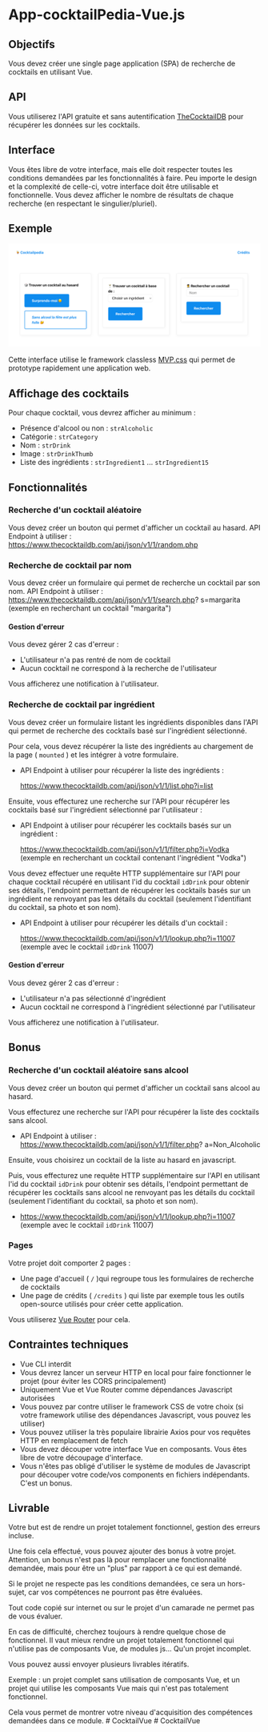 # App-cocktailPedia-Vue.js

## Objectifs

Vous devez créer une single page application (SPA) de recherche de cocktails en utilisant Vue.

## API

Vous utiliserez l'API gratuite et sans autentification [TheCocktailDB](https://www.thecocktaildb.com/api.php) pour récupérer les données
sur les cocktails.

## Interface

Vous êtes libre de votre interface, mais elle doit respecter toutes les conditions demandées par les fonctionnalités à faire.
Peu importe le design et la complexité de celle-ci, votre interface doit être utilisable et fonctionnelle.
Vous devez afficher le nombre de résultats de chaque recherche (en respectant le singulier/pluriel).

## Exemple

![image](./img/Exemple1)

Cette interface utilise le framework classless [MVP.css](https://andybrewer.github.io/mvp/) qui permet de prototype rapidement une application web.


## Affichage des cocktails

Pour chaque cocktail, vous devrez afficher au minimum :
- Présence d'alcool ou non : `strAlcoholic`
- Catégorie : `strCategory`
- Nom : `strDrink`
- Image : `strDrinkThumb`
- Liste des ingrédients : `strIngredient1` ... `strIngredient15`

## Fonctionnalités

### Recherche d'un cocktail aléatoire
Vous devez créer un bouton qui permet d'afficher un cocktail au hasard.
API Endpoint à utiliser : https://www.thecocktaildb.com/api/json/v1/1/random.php

### Recherche de cocktail par nom
Vous devez créer un formulaire qui permet de recherche un cocktail par son nom.
API Endpoint à utiliser : https://www.thecocktaildb.com/api/json/v1/1/search.php?
s=margarita (exemple en recherchant un cocktail "margarita")

#### Gestion d'erreur
Vous devez gérer 2 cas d'erreur :
- L'utilisateur n'a pas rentré de nom de cocktail
- Aucun cocktail ne correspond à la recherche de l'utilisateur

Vous afficherez une notification à l'utilisateur.

### Recherche de cocktail par ingrédient
Vous devez créer un formulaire listant les ingrédients disponibles dans l'API qui permet de recherche des cocktails basé sur l'ingrédient sélectionné.


Pour cela, vous devez récupérer la liste des ingrédients au chargement de la page ( `mounted` ) et les intégrer à votre formulaire.

- API Endpoint à utiliser pour récupérer la liste des ingrédients :

  https://www.thecocktaildb.com/api/json/v1/1/list.php?i=list


Ensuite, vous effecturez une recherche sur l'API pour récupérer les cocktails basé sur l'ingrédient sélectionné par l'utilisateur :

- API Endpoint à utiliser pour récupérer les cocktails basés sur un ingrédient :


  https://www.thecocktaildb.com/api/json/v1/1/filter.php?i=Vodka (exemple en recherchant un cocktail contenant l'ingrédient "Vodka")
  
Vous devez effectuer une requête HTTP supplémentaire sur l'API pour chaque cocktail récupéré en utilisant l'id du cocktail `idDrink` pour obtenir ses détails, l'endpoint permettant de récupérer les cocktails basés sur un ingrédient ne renvoyant pas les détails du cocktail
(seulement l'identifiant du cocktail, sa photo et son nom).

- API Endpoint à utiliser pour récupérer les détails d'un cocktail :

   https://www.thecocktaildb.com/api/json/v1/1/lookup.php?i=11007 (exemple avec le cocktail `idDrink` 11007)
   
#### Gestion d'erreur
Vous devez gérer 2 cas d'erreur :
- L'utilisateur n'a pas sélectionné d'ingrédient
- Aucun cocktail ne correspond à l'ingrédient sélectionné par l'utilisateur

Vous afficherez une notification à l'utilisateur.

## Bonus
### Recherche d'un cocktail aléatoire sans alcool
Vous devez créer un bouton qui permet d'afficher un cocktail sans alcool au hasard.


Vous effecturez une recherche sur l'API pour récupérer la liste des cocktails sans alcool.


- API Endpoint à utiliser : https://www.thecocktaildb.com/api/json/v1/1/filter.php?
a=Non_Alcoholic

Ensuite, vous choisirez un cocktail de la liste au hasard en javascript.


Puis, vous effecturez une requête HTTP supplémentaire sur l'API en utilisant l'id du cocktail
`idDrink` pour obtenir ses détails, l'endpoint permettant de récupérer les cocktails sans alcool
ne renvoyant pas les détails du cocktail (seulement l'identifiant du cocktail, sa photo et son
nom).
- https://www.thecocktaildb.com/api/json/v1/1/lookup.php?i=11007 (exemple avec le
cocktail `idDrink` 11007)

### Pages
Votre projet doit comporter 2 pages :
- Une page d'accueil ( `/` )qui regroupe tous les formulaires de recherche de cocktails
- Une page de crédits ( `/credits` ) qui liste par exemple tous les outils open-source utilisés
pour créer cette application.


Vous utiliserez [Vue Router](https://router.vuejs.org/) pour cela.

## Contraintes techniques
- Vue CLI interdit
- Vous devrez lancer un serveur HTTP en local pour faire fonctionner le projet (pour éviter
les CORS principalement)
- Uniquement Vue et Vue Router comme dépendances Javascript autorisées
- Vous pouvez par contre utiliser le framework CSS de votre choix (si votre framework utilise des dépendances Javascript, vous pouvez les utiliser)
- Vous pouvez utiliser la très populaire librairie Axios pour vos requêtes HTTP en
remplacement de fetch
- Vous devez découper votre interface Vue en composants. Vous êtes libre de votre découpage
d'interface.
- Vous n'êtes pas obligé d'utiliser le système de modules de Javascript pour découper votre
code/vos components en fichiers indépendants. C'est un bonus.

## Livrable
Votre but est de rendre un projet totalement fonctionnel, gestion des erreurs incluse.


Une fois cela effectué, vous pouvez ajouter des bonus à votre projet. Attention, un bonus n'est
pas là pour remplacer une fonctionnalité demandée, mais pour être un "plus" par rapport à ce
qui est demandé.


Si le projet ne respecte pas les conditions demandées, ce sera un hors-sujet, car vos compétences
ne pourront pas être évaluées.


Tout code copié sur internet ou sur le projet d'un camarade ne permet pas de vous évaluer.


En cas de difficulté, cherchez toujours à rendre quelque chose de fonctionnel. Il vaut mieux
rendre un projet totalement fonctionnel qui n'utilise pas de composants Vue, de modules js...
Qu'un projet incomplet.


Vous pouvez aussi envoyer plusieurs livrables itératifs.


Exemple : un projet complet sans utilisation de composants Vue, et un projet qui utilise les
composants Vue mais qui n'est pas totalement fonctionnel.


Cela vous permet de montrer votre niveau d'acquisition des compétences demandées dans ce
module.
#   C o c k t a i l V u e 
 
 #   C o c k t a i l V u e 
 
 